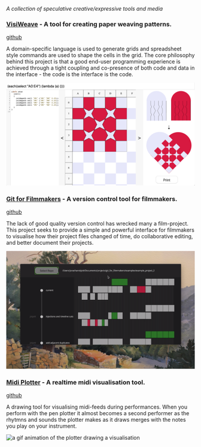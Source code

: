 *A collection of speculative creative/expressive tools and media*

### [VisiWeave](#visiweave) - A tool for creating paper weaving patterns.

[github](https://github.com/jskjott/heartweave)

A domain-specific language is used to generate grids and spreadsheet style commands are used to shape the cells in the grid. The core philosophy behind this project is that a good end-user programming experience is achieved through a tight coupling and co-presence of both code and data in the interface - the code is the interface is the code.

![the tool work environment](img/visiweave_interface.png)

### [Git for Filmmakers](#git_for_filmmakers) - A version control tool for filmmakers. 

[github](https://github.com/jskjott/git-for-filmmakers)

The lack of good quality version control has wrecked many a film-project. This project seeks to provide a simple and powerful interface for filmmakers to visualise how their project files changed of time, do collaborative editing, and better document their projects.

![the git for filmmakers GUI](img/git_for_filmmakers_aug21.png)

### [Midi Plotter](#midi_plotter) - A realtime midi visualisation tool.

[github](https://github.com/jskjott/midi-plotter)

A drawing tool for visualising midi-feeds during performances. When you perform with the pen plotter it almost becomes a second performer as the rhytmns and sounds the plotter makes as it draws merges with the notes you play on your instrument.

![a gif animation of the plotter drawing a visualisation](https://raw.githubusercontent.com/jskjott/midi-plotter/master/midi-plotter.gif)
